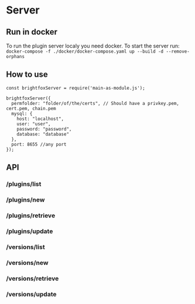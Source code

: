 # Server

## Run in docker

To run the plugin server localy you need docker.
To start the server run: `docker-compose -f ./docker/docker-compose.yaml up --build -d --remove-orphans`

## How to use

```
const brightfoxServer = require('main-as-module.js');

brightfoxServer({
  permfolder: "folder/of/the/certs", // Should have a privkey.pem, cert.pem, chain.pem
  mysql: {
    host: "localhost",
    user: "user",
    password: "password",
    database: "database"
  },
  port: 8655 //any port
});

```

## API

### /plugins/list

### /plugins/new

### /plugins/retrieve

### /plugins/update


### /versions/list

### /versions/new

### /versions/retrieve

### /versions/update
